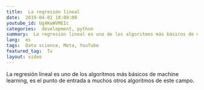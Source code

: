 ```yaml
---
title:  La regresión lineal 
date:  2019-04-01 18:00:00
youtube_id: Ug4KwWVMEIc
categories:  development, python  
summary:  La regresión lineal es uno de los algoritmos más básicos de machine learning, es el punto de entrada a muchos otros algoritmos de este campo.   
lang:  es
tags:  Data science, Meta, YouTube
featured_tag:  Tv
layout: video
---
```


La regresión lineal es uno de los algoritmos más básicos de machine learning, es el punto de entrada a muchos otros algoritmos de este campo.

